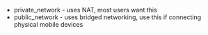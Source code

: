 
* private_network - uses NAT, most users want this 
* public_network - uses bridged networking, use this if connecting physical mobile devices